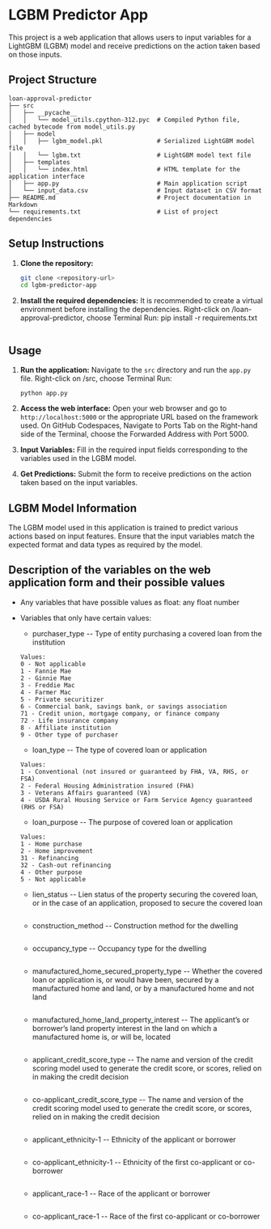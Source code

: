 # LGBM Predictor App

This project is a web application that allows users to input variables for a LightGBM (LGBM) model and receive predictions on the action taken based on those inputs.

## Project Structure

```
loan-approval-predictor
├── src
│   ├── __pycache__
│   │   └── model_utils.cpython-312.pyc  # Compiled Python file, cached bytecode from model_utils.py
│   ├── model
│   │   ├── lgbm_model.pkl               # Serialized LightGBM model file
│   │   └── lgbm.txt                     # LightGBM model text file
│   ├── templates
│   │   └── index.html                   # HTML template for the application interface
│   ├── app.py                           # Main application script
│   └── input_data.csv                   # Input dataset in CSV format
├── README.md                            # Project documentation in Markdown
└── requirements.txt                     # List of project dependencies
```

## Setup Instructions

1. **Clone the repository:**
   ```bash
   git clone <repository-url>
   cd lgbm-predictor-app
   ```

2. **Install the required dependencies:**
   It is recommended to create a virtual environment before installing the dependencies.
   Right-click on /loan-approval-predictor, choose Terminal
   Run:
   pip install -r requirements.txt
   ```

## Usage

1. **Run the application:**
   Navigate to the `src` directory and run the `app.py` file.
   Right-click on /src, choose Terminal
   Run:
   ```
   python app.py
   ```

2. **Access the web interface:**
   Open your web browser and go to `http://localhost:5000` or the appropriate URL based on the framework used.
   On GitHub Codespaces, Navigate to Ports Tab on the Right-hand side of the Terminal, choose the Forwarded Address with Port 5000.

3. **Input Variables:**
   Fill in the required input fields corresponding to the variables used in the LGBM model.

4. **Get Predictions:**
   Submit the form to receive predictions on the action taken based on the input variables.

## LGBM Model Information

The LGBM model used in this application is trained to predict various actions based on input features. Ensure that the input variables match the expected format and data types as required by the model.

## Description of the variables on the web application form and their possible values
* Any variables that have possible values as float: any float number

* Variables that only have certain values:

  +  purchaser_type -- Type of entity purchasing a covered loan from the institution
  ```
  Values:
  0 - Not applicable
  1 - Fannie Mae
  2 - Ginnie Mae
  3 - Freddie Mac
  4 - Farmer Mac
  5 - Private securitizer
  6 - Commercial bank, savings bank, or savings association
  71 - Credit union, mortgage company, or finance company
  72 - Life insurance company
  8 - Affiliate institution
  9 - Other type of purchaser
  ```

  +  loan_type -- The type of covered loan or application
  ```
  Values:
  1 - Conventional (not insured or guaranteed by FHA, VA, RHS, or FSA)
  2 - Federal Housing Administration insured (FHA)
  3 - Veterans Affairs guaranteed (VA)
  4 - USDA Rural Housing Service or Farm Service Agency guaranteed (RHS or FSA)
  ```
  + loan_purpose -- The purpose of covered loan or application
  ```
  Values:
  1 - Home purchase
  2 - Home improvement
  31 - Refinancing
  32 - Cash-out refinancing
  4 - Other purpose
  5 - Not applicable
  ```
  +  lien_status -- Lien status of the property securing the covered loan, or in the case of an application, proposed to secure the covered loan
  ```

  ```
  + construction_method -- Construction method for the dwelling
  ```

  ```
  + occupancy_type -- Occupancy type for the dwelling
  ```

  ```
  + manufactured_home_secured_property_type -- Whether the covered loan or application is, or would have been, secured by a manufactured home and land, or by a manufactured home and not land
  ```

  ```
  + manufactured_home_land_property_interest -- The applicant’s or borrower’s land property interest in the land on which a manufactured home is, or will be, located
  ```

  ```
  + applicant_credit_score_type -- The name and version of the credit scoring model used to generate the credit score, or scores, relied on in making the credit decision
  ```
  
  ```
  + co-applicant_credit_score_type -- The name and version of the credit scoring model used to generate the credit score, or scores, relied on in making the credit decision
  ```

  ```
  + applicant_ethnicity-1 -- Ethnicity of the applicant or borrower
  ```

  ```
  + co-applicant_ethnicity-1 -- Ethnicity of the first co-applicant or co-borrower
  ```

  ```
  + applicant_race-1 -- Race of the applicant or borrower
  ```
  ```
  + co-applicant_race-1 -- Race of the first co-applicant or co-borrower
  ```
  ```


